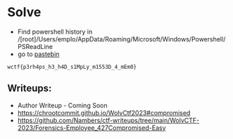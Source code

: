 # Solve

- Find powershell history in /[root]/Users/emplo/AppData/Roaming/Microsoft/Windows/Powershell/PSReadLine
- go to [pastebin](https://pastebin.com/75Muuu8m)

`wctf{p3rh4ps_h3_h4D_s1MpLy_m1553D_4_mEm0}`

## Writeups:
- Author Writeup - Coming Soon
- https://chrootcommit.github.io/WolvCtf2023#compromised
- https://github.com/Nambers/ctf-writeups/tree/main/WolvCTF-2023/Forensics-Employee_427Compromised-Easy